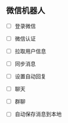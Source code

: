 ## 微信机器人

- [ ] 登录微信
- [ ] 微信认证
- [ ] 拉取用户信息
- [ ] 同步消息
- [ ] 设置自动回复
- [ ] 聊天
- [ ] 群聊
- [ ] 自动保存消息到本地


